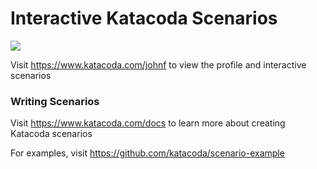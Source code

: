 # Interactive Katacoda Scenarios

[![](http://shields.katacoda.com/katacoda/johnf/count.svg)](https://www.katacoda.com/johnf "Get your profile on Katacoda.com")

Visit https://www.katacoda.com/johnf to view the profile and interactive scenarios

### Writing Scenarios
Visit https://www.katacoda.com/docs to learn more about creating Katacoda scenarios

For examples, visit https://github.com/katacoda/scenario-example
